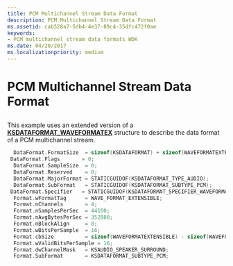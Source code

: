```yaml
---
title: PCM Multichannel Stream Data Format
description: PCM Multichannel Stream Data Format
ms.assetid: cab528a7-5db4-4e37-89c4-35dfc472f0ae
keywords:
- PCM multichannel stream data formats WDK
ms.date: 04/20/2017
ms.localizationpriority: medium
---
```


# PCM Multichannel Stream Data Format


## <span id="pcm_multichannel_stream_data_format"></span><span id="PCM_MULTICHANNEL_STREAM_DATA_FORMAT"></span>


This example uses an extended version of a [**KSDATAFORMAT\_WAVEFORMATEX**](https://msdn.microsoft.com/library/windows/hardware/ff537095) structure to describe the data format of a PCM multichannel stream.

```cpp
  DataFormat.FormatSize  = sizeof(KSDATAFORMAT) + sizeof(WAVEFORMATEXTENSIBLE);
 DataFormat.Flags       = 0;
  DataFormat.SampleSize  = 0;
  DataFormat.Reserved    = 0;
  DataFormat.MajorFormat = STATICGUIDOF(KSDATAFORMAT_TYPE_AUDIO);
  DataFormat.SubFormat   = STATICGUIDOF(KSDATAFORMAT_SUBTYPE_PCM);
 DataFormat.Specifier   = STATICGUIDOF(KSDATAFORMAT_SPECIFIER_WAVEFORMATEX);
  Format.wFormatTag      = WAVE_FORMAT_EXTENSIBLE;
  Format.nChannels       = 4;
  Format.nSamplesPerSec  = 44100;
  Format.nAvgBytesPerSec = 352800;
  Format.nBlockAlign     = 8;
  Format.wBitsPerSample  = 16;
  Format.cbSize          = sizeof(WAVEFORMATEXTENSIBLE) - sizeof(WAVEFORMATEX);
  Format.wValidBitsPerSample = 16;
  Format.dwChannelMask   = KSAUDIO_SPEAKER_SURROUND;
  Format.SubFormat       = KSDATAFORMAT_SUBTYPE_PCM;
```

 

 




